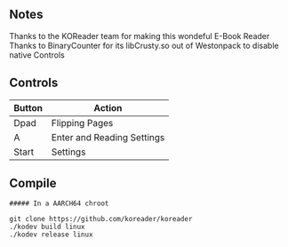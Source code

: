 ## Notes

Thanks to the KOReader team for making this wondeful E-Book Reader
Thanks to BinaryCounter for its libCrusty.so out of Westonpack to disable native Controls

## Controls

| Button | Action |
|--|--| 
|Dpad|Flipping Pages|
|A|Enter and Reading Settings|
|Start|Settings|


## Compile

```shell
##### In a AARCH64 chroot

git clone https://github.com/koreader/koreader
./kodev build linux
./kodev release linux
```
